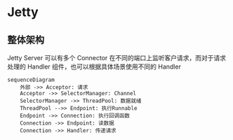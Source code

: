 # Jetty

## 整体架构

Jetty Server 可以有多个 Connector 在不同的端口上监听客户请求，而对于请求处理的 Handler 组件，也可以根据具体场景使用不同的 Handler

```mermaid
sequenceDiagram
    外部 ->> Acceptor: 请求
    Acceptor ->> SelectorManager: Channel
    SelectorManager ->> ThreadPool: 数据就绪
    ThreadPool -->> Endpoint: 执行Runnable
    Endpoint ->> Connection: 执行回调函数
    Connection ->> Endpoint: 读数据
    Connection ->> Handler: 传递请求
```
